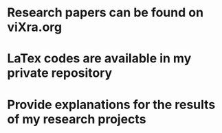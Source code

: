 # Research papers can be found on viXra.org
# LaTex codes are available in my private repository
# Provide explanations for the results of my research projects
